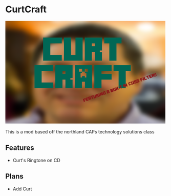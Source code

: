 # CurtCraft
![logo](https://github.com/MrARM/CurtCraft/raw/master/src/main/resources/CurtCraft.png "Logo")

This is a mod based off the northland CAPs technology solutions class

## Features

* Curt's Ringtone on CD

## Plans

* Add Curt
